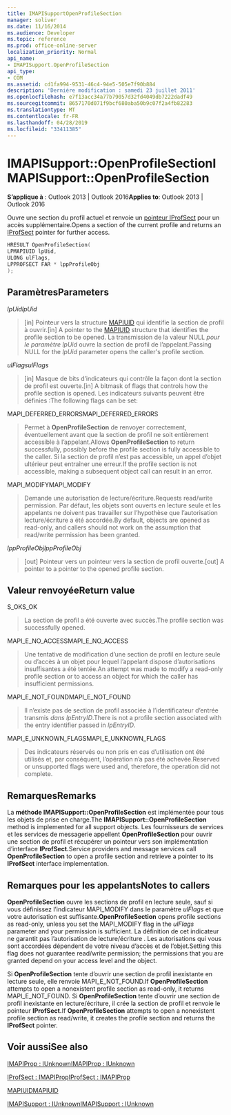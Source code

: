 ```yaml
---
title: IMAPISupportOpenProfileSection
manager: soliver
ms.date: 11/16/2014
ms.audience: Developer
ms.topic: reference
ms.prod: office-online-server
localization_priority: Normal
api_name:
- IMAPISupport.OpenProfileSection
api_type:
- COM
ms.assetid: cd1fa994-9531-46c4-94e5-505e7f90b884
description: 'Derniére modification : samedi 23 juillet 2011'
ms.openlocfilehash: e7f13acc34a77b79057d32fd4049db7222dadf49
ms.sourcegitcommit: 8657170d071f9bcf680aba50b9c07f2a4fb82283
ms.translationtype: MT
ms.contentlocale: fr-FR
ms.lasthandoff: 04/28/2019
ms.locfileid: "33411385"
---
```

# <a name="imapisupportopenprofilesection"></a><span data-ttu-id="55662-103">IMAPISupport::OpenProfileSection</span><span class="sxs-lookup"><span data-stu-id="55662-103">IMAPISupport::OpenProfileSection</span></span>

  
  
<span data-ttu-id="55662-104">**S’applique à** : Outlook 2013 | Outlook 2016</span><span class="sxs-lookup"><span data-stu-id="55662-104">**Applies to**: Outlook 2013 | Outlook 2016</span></span> 
  
<span data-ttu-id="55662-105">Ouvre une section du profil actuel et renvoie un [pointeur IProfSect](iprofsectimapiprop.md) pour un accès supplémentaire.</span><span class="sxs-lookup"><span data-stu-id="55662-105">Opens a section of the current profile and returns an [IProfSect](iprofsectimapiprop.md) pointer for further access.</span></span> 
  
```cpp
HRESULT OpenProfileSection(
LPMAPIUID lpUid,
ULONG ulFlags,
LPPROFSECT FAR * lppProfileObj
);
```

## <a name="parameters"></a><span data-ttu-id="55662-106">Paramètres</span><span class="sxs-lookup"><span data-stu-id="55662-106">Parameters</span></span>

 <span data-ttu-id="55662-107">_lpUid_</span><span class="sxs-lookup"><span data-stu-id="55662-107">_lpUid_</span></span>
  
> <span data-ttu-id="55662-108">[in] Pointeur vers la structure [MAPIUID](mapiuid.md) qui identifie la section de profil à ouvrir.</span><span class="sxs-lookup"><span data-stu-id="55662-108">[in] A pointer to the [MAPIUID](mapiuid.md) structure that identifies the profile section to be opened.</span></span> <span data-ttu-id="55662-109">La transmission de la valeur NULL  _pour le paramètre lpUid_ ouvre la section de profil de l’appelant.</span><span class="sxs-lookup"><span data-stu-id="55662-109">Passing NULL for the  _lpUid_ parameter opens the caller's profile section.</span></span> 
    
 <span data-ttu-id="55662-110">_ulFlags_</span><span class="sxs-lookup"><span data-stu-id="55662-110">_ulFlags_</span></span>
  
> <span data-ttu-id="55662-111">[in] Masque de bits d’indicateurs qui contrôle la façon dont la section de profil est ouverte.</span><span class="sxs-lookup"><span data-stu-id="55662-111">[in] A bitmask of flags that controls how the profile section is opened.</span></span> <span data-ttu-id="55662-112">Les indicateurs suivants peuvent être définies :</span><span class="sxs-lookup"><span data-stu-id="55662-112">The following flags can be set:</span></span>
    
<span data-ttu-id="55662-113">MAPI_DEFERRED_ERRORS</span><span class="sxs-lookup"><span data-stu-id="55662-113">MAPI_DEFERRED_ERRORS</span></span> 
  
> <span data-ttu-id="55662-114">Permet à **OpenProfileSection** de renvoyer correctement, éventuellement avant que la section de profil ne soit entièrement accessible à l’appelant.</span><span class="sxs-lookup"><span data-stu-id="55662-114">Allows **OpenProfileSection** to return successfully, possibly before the profile section is fully accessible to the caller.</span></span> <span data-ttu-id="55662-115">Si la section de profil n’est pas accessible, un appel d’objet ultérieur peut entraîner une erreur.</span><span class="sxs-lookup"><span data-stu-id="55662-115">If the profile section is not accessible, making a subsequent object call can result in an error.</span></span> 
    
<span data-ttu-id="55662-116">MAPI_MODIFY</span><span class="sxs-lookup"><span data-stu-id="55662-116">MAPI_MODIFY</span></span> 
  
> <span data-ttu-id="55662-117">Demande une autorisation de lecture/écriture.</span><span class="sxs-lookup"><span data-stu-id="55662-117">Requests read/write permission.</span></span> <span data-ttu-id="55662-118">Par défaut, les objets sont ouverts en lecture seule et les appelants ne doivent pas travailler sur l’hypothèse que l’autorisation lecture/écriture a été accordée.</span><span class="sxs-lookup"><span data-stu-id="55662-118">By default, objects are opened as read-only, and callers should not work on the assumption that read/write permission has been granted.</span></span> 
    
 <span data-ttu-id="55662-119">_lppProfileObj_</span><span class="sxs-lookup"><span data-stu-id="55662-119">_lppProfileObj_</span></span>
  
> <span data-ttu-id="55662-120">[out] Pointeur vers un pointeur vers la section de profil ouverte.</span><span class="sxs-lookup"><span data-stu-id="55662-120">[out] A pointer to a pointer to the opened profile section.</span></span>
    
## <a name="return-value"></a><span data-ttu-id="55662-121">Valeur renvoyée</span><span class="sxs-lookup"><span data-stu-id="55662-121">Return value</span></span>

<span data-ttu-id="55662-122">S_OK</span><span class="sxs-lookup"><span data-stu-id="55662-122">S_OK</span></span> 
  
> <span data-ttu-id="55662-123">La section de profil a été ouverte avec succès.</span><span class="sxs-lookup"><span data-stu-id="55662-123">The profile section was successfully opened.</span></span>
    
<span data-ttu-id="55662-124">MAPI_E_NO_ACCESS</span><span class="sxs-lookup"><span data-stu-id="55662-124">MAPI_E_NO_ACCESS</span></span> 
  
> <span data-ttu-id="55662-125">Une tentative de modification d’une section de profil en lecture seule ou d’accès à un objet pour lequel l’appelant dispose d’autorisations insuffisantes a été tentée.</span><span class="sxs-lookup"><span data-stu-id="55662-125">An attempt was made to modify a read-only profile section or to access an object for which the caller has insufficient permissions.</span></span>
    
<span data-ttu-id="55662-126">MAPI_E_NOT_FOUND</span><span class="sxs-lookup"><span data-stu-id="55662-126">MAPI_E_NOT_FOUND</span></span> 
  
> <span data-ttu-id="55662-127">Il n’existe pas de section de profil associée à l’identificateur d’entrée transmis  _dans lpEntryID_.</span><span class="sxs-lookup"><span data-stu-id="55662-127">There is not a profile section associated with the entry identifier passed in  _lpEntryID_.</span></span>
    
<span data-ttu-id="55662-128">MAPI_E_UNKNOWN_FLAGS</span><span class="sxs-lookup"><span data-stu-id="55662-128">MAPI_E_UNKNOWN_FLAGS</span></span> 
  
> <span data-ttu-id="55662-129">Des indicateurs réservés ou non pris en cas d’utilisation ont été utilisés et, par conséquent, l’opération n’a pas été achevée.</span><span class="sxs-lookup"><span data-stu-id="55662-129">Reserved or unsupported flags were used and, therefore, the operation did not complete.</span></span>
    
## <a name="remarks"></a><span data-ttu-id="55662-130">Remarques</span><span class="sxs-lookup"><span data-stu-id="55662-130">Remarks</span></span>

<span data-ttu-id="55662-131">La **méthode IMAPISupport::OpenProfileSection** est implémentée pour tous les objets de prise en charge.</span><span class="sxs-lookup"><span data-stu-id="55662-131">The **IMAPISupport::OpenProfileSection** method is implemented for all support objects.</span></span> <span data-ttu-id="55662-132">Les fournisseurs de services et les services de messagerie appellent **OpenProfileSection** pour ouvrir une section de profil et récupérer un pointeur vers son implémentation d’interface **IProfSect.**</span><span class="sxs-lookup"><span data-stu-id="55662-132">Service providers and message services call **OpenProfileSection** to open a profile section and retrieve a pointer to its **IProfSect** interface implementation.</span></span> 
  
## <a name="notes-to-callers"></a><span data-ttu-id="55662-133">Remarques pour les appelants</span><span class="sxs-lookup"><span data-stu-id="55662-133">Notes to callers</span></span>

 <span data-ttu-id="55662-134">**OpenProfileSection** ouvre les sections de profil en lecture seule, sauf si vous définissez l’indicateur MAPI_MODIFY dans le paramètre  _ulFlags_ et que votre autorisation est suffisante.</span><span class="sxs-lookup"><span data-stu-id="55662-134">**OpenProfileSection** opens profile sections as read-only, unless you set the MAPI_MODIFY flag in the  _ulFlags_ parameter and your permission is sufficient.</span></span> <span data-ttu-id="55662-135">La définition de cet indicateur ne garantit pas l’autorisation de lecture/écriture . Les autorisations qui vous sont accordées dépendent de votre niveau d’accès et de l’objet.</span><span class="sxs-lookup"><span data-stu-id="55662-135">Setting this flag does not guarantee read/write permission; the permissions that you are granted depend on your access level and the object.</span></span> 
  
<span data-ttu-id="55662-136">Si **OpenProfileSection** tente d’ouvrir une section de profil inexistante en lecture seule, elle renvoie MAPI_E_NOT_FOUND.</span><span class="sxs-lookup"><span data-stu-id="55662-136">If **OpenProfileSection** attempts to open a nonexistent profile section as read-only, it returns MAPI_E_NOT_FOUND.</span></span> <span data-ttu-id="55662-137">Si **OpenProfileSection** tente d’ouvrir une section de profil inexistante en lecture/écriture, il crée la section de profil et renvoie le pointeur **IProfSect.**</span><span class="sxs-lookup"><span data-stu-id="55662-137">If **OpenProfileSection** attempts to open a nonexistent profile section as read/write, it creates the profile section and returns the **IProfSect** pointer.</span></span> 
  
## <a name="see-also"></a><span data-ttu-id="55662-138">Voir aussi</span><span class="sxs-lookup"><span data-stu-id="55662-138">See also</span></span>



[<span data-ttu-id="55662-139">IMAPIProp : IUnknown</span><span class="sxs-lookup"><span data-stu-id="55662-139">IMAPIProp : IUnknown</span></span>](imapipropiunknown.md)
  
[<span data-ttu-id="55662-140">IProfSect : IMAPIProp</span><span class="sxs-lookup"><span data-stu-id="55662-140">IProfSect : IMAPIProp</span></span>](iprofsectimapiprop.md)
  
[<span data-ttu-id="55662-141">MAPIUID</span><span class="sxs-lookup"><span data-stu-id="55662-141">MAPIUID</span></span>](mapiuid.md)
  
[<span data-ttu-id="55662-142">IMAPISupport : IUnknown</span><span class="sxs-lookup"><span data-stu-id="55662-142">IMAPISupport : IUnknown</span></span>](imapisupportiunknown.md)


